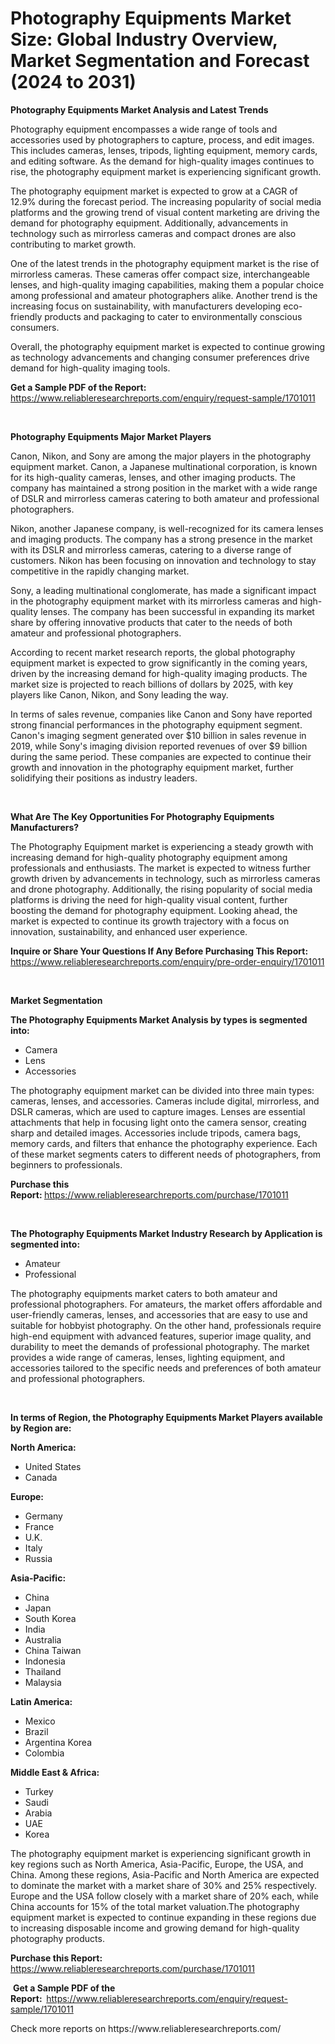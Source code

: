 <p><h1>Photography Equipments Market Size: Global Industry Overview, Market Segmentation and Forecast (2024 to 2031)</h1></p><p><strong>Photography Equipments Market Analysis and Latest Trends</strong></p>
<p><p>Photography equipment encompasses a wide range of tools and accessories used by photographers to capture, process, and edit images. This includes cameras, lenses, tripods, lighting equipment, memory cards, and editing software. As the demand for high-quality images continues to rise, the photography equipment market is experiencing significant growth.</p><p>The photography equipment market is expected to grow at a CAGR of 12.9% during the forecast period. The increasing popularity of social media platforms and the growing trend of visual content marketing are driving the demand for photography equipment. Additionally, advancements in technology such as mirrorless cameras and compact drones are also contributing to market growth.</p><p>One of the latest trends in the photography equipment market is the rise of mirrorless cameras. These cameras offer compact size, interchangeable lenses, and high-quality imaging capabilities, making them a popular choice among professional and amateur photographers alike. Another trend is the increasing focus on sustainability, with manufacturers developing eco-friendly products and packaging to cater to environmentally conscious consumers.</p><p>Overall, the photography equipment market is expected to continue growing as technology advancements and changing consumer preferences drive demand for high-quality imaging tools.</p></p>
<p><strong>Get a Sample PDF of the Report:&nbsp;</strong> <a href="https://www.reliableresearchreports.com/enquiry/request-sample/1701011">https://www.reliableresearchreports.com/enquiry/request-sample/1701011</a></p>
<p>&nbsp;</p>
<p><strong>Photography Equipments Major Market Players</strong></p>
<p><p>Canon, Nikon, and Sony are among the major players in the photography equipment market. Canon, a Japanese multinational corporation, is known for its high-quality cameras, lenses, and other imaging products. The company has maintained a strong position in the market with a wide range of DSLR and mirrorless cameras catering to both amateur and professional photographers.</p><p>Nikon, another Japanese company, is well-recognized for its camera lenses and imaging products. The company has a strong presence in the market with its DSLR and mirrorless cameras, catering to a diverse range of customers. Nikon has been focusing on innovation and technology to stay competitive in the rapidly changing market.</p><p>Sony, a leading multinational conglomerate, has made a significant impact in the photography equipment market with its mirrorless cameras and high-quality lenses. The company has been successful in expanding its market share by offering innovative products that cater to the needs of both amateur and professional photographers.</p><p>According to recent market research reports, the global photography equipment market is expected to grow significantly in the coming years, driven by the increasing demand for high-quality imaging products. The market size is projected to reach billions of dollars by 2025, with key players like Canon, Nikon, and Sony leading the way.</p><p>In terms of sales revenue, companies like Canon and Sony have reported strong financial performances in the photography equipment segment. Canon's imaging segment generated over $10 billion in sales revenue in 2019, while Sony's imaging division reported revenues of over $9 billion during the same period. These companies are expected to continue their growth and innovation in the photography equipment market, further solidifying their positions as industry leaders.</p></p>
<p>&nbsp;</p>
<p><strong>What Are The Key Opportunities For Photography Equipments Manufacturers?</strong></p>
<p><p>The Photography Equipment market is experiencing a steady growth with increasing demand for high-quality photography equipment among professionals and enthusiasts. The market is expected to witness further growth driven by advancements in technology, such as mirrorless cameras and drone photography. Additionally, the rising popularity of social media platforms is driving the need for high-quality visual content, further boosting the demand for photography equipment. Looking ahead, the market is expected to continue its growth trajectory with a focus on innovation, sustainability, and enhanced user experience.</p></p>
<p><strong>Inquire or Share Your Questions If Any Before Purchasing This Report:</strong> <a href="https://www.reliableresearchreports.com/enquiry/pre-order-enquiry/1701011">https://www.reliableresearchreports.com/enquiry/pre-order-enquiry/1701011</a></p>
<p>&nbsp;</p>
<p><strong>Market Segmentation</strong></p>
<p><strong>The Photography Equipments Market Analysis by types is segmented into:</strong></p>
<p><ul><li>Camera</li><li>Lens</li><li>Accessories</li></ul></p>
<p><p>The photography equipment market can be divided into three main types: cameras, lenses, and accessories. Cameras include digital, mirrorless, and DSLR cameras, which are used to capture images. Lenses are essential attachments that help in focusing light onto the camera sensor, creating sharp and detailed images. Accessories include tripods, camera bags, memory cards, and filters that enhance the photography experience. Each of these market segments caters to different needs of photographers, from beginners to professionals.</p></p>
<p><strong>Purchase this Report:&nbsp;</strong><a href="https://www.reliableresearchreports.com/purchase/1701011">https://www.reliableresearchreports.com/purchase/1701011</a></p>
<p>&nbsp;</p>
<p><strong>The Photography Equipments Market Industry Research by Application is segmented into:</strong></p>
<p><ul><li>Amateur</li><li>Professional</li></ul></p>
<p><p>The photography equipments market caters to both amateur and professional photographers. For amateurs, the market offers affordable and user-friendly cameras, lenses, and accessories that are easy to use and suitable for hobbyist photography. On the other hand, professionals require high-end equipment with advanced features, superior image quality, and durability to meet the demands of professional photography. The market provides a wide range of cameras, lenses, lighting equipment, and accessories tailored to the specific needs and preferences of both amateur and professional photographers.</p></p>
<p>&nbsp;</p>
<p><strong>In terms of Region, the Photography Equipments Market Players available by Region are:</strong></p>
<p>
    <p> <strong> North America: </strong>
        <ul>
            <li>United States</li>
            <li>Canada</li>
        </ul>
        </p> 
    <p> <strong> Europe: </strong>
        <ul>
            <li>Germany</li>
            <li>France</li>
            <li>U.K.</li>
            <li>Italy</li>
            <li>Russia</li>
        </ul>
        </p> 
    <p> <strong> Asia-Pacific: </strong>
        <ul>
            <li>China</li>
            <li>Japan</li>
            <li>South Korea</li>
            <li>India</li>
            <li>Australia</li>
            <li>China Taiwan</li>
            <li>Indonesia</li>
            <li>Thailand</li>
            <li>Malaysia</li>
        </ul>
        </p> 
    <p> <strong> Latin America: </strong>
        <ul>
            <li>Mexico</li>
            <li>Brazil</li>
            <li>Argentina Korea</li>
            <li>Colombia</li>
        </ul>
        </p> 
    <p> <strong> Middle East & Africa: </strong>
        <ul>
            <li>Turkey</li>
            <li>Saudi</li>
            <li>Arabia</li>
            <li>UAE</li>
            <li>Korea</li>
        </ul>
    </p>
    </p>
<p><p>The photography equipment market is experiencing significant growth in key regions such as North America, Asia-Pacific, Europe, the USA, and China. Among these regions, Asia-Pacific and North America are expected to dominate the market with a market share of 30% and 25% respectively. Europe and the USA follow closely with a market share of 20% each, while China accounts for 15% of the total market valuation.The photography equipment market is expected to continue expanding in these regions due to increasing disposable income and growing demand for high-quality photography products.</p></p>
<p><strong>Purchase this Report: </strong><a href="https://www.reliableresearchreports.com/purchase/1701011">https://www.reliableresearchreports.com/purchase/1701011</a></p>
<p>&nbsp;<strong>Get a Sample PDF of the Report:&nbsp;&nbsp;</strong><a href="https://www.reliableresearchreports.com/enquiry/request-sample/1701011">https://www.reliableresearchreports.com/enquiry/request-sample/1701011</a></p>
<p><strong></strong></p>
<p>Check more reports on https://www.reliableresearchreports.com/</p>